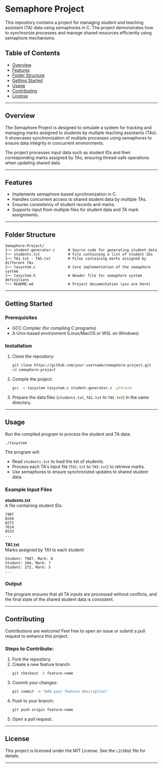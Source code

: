 
# Semaphore Project

This repository contains a project for managing student and teaching assistant (TA) data using semaphores in C. The project demonstrates how to synchronize processes and manage shared resources efficiently using semaphore mechanisms.

## Table of Contents

- [Overview](#overview)
- [Features](#features)
- [Folder Structure](#folder-structure)
- [Getting Started](#getting-started)
- [Usage](#usage)
- [Contributing](#contributing)
- [License](#license)

---

## Overview

The Semaphore Project is designed to simulate a system for tracking and managing marks assigned to students by multiple teaching assistants (TAs). It showcases synchronization of multiple processes using semaphores to ensure data integrity in concurrent environments.

The project processes input data such as student IDs and their corresponding marks assigned by TAs, ensuring thread-safe operations when updating shared data.

---

## Features

- Implements semaphore-based synchronization in C.
- Handles concurrent access to shared student data by multiple TAs.
- Ensures consistency of student records and marks.
- Supports input from multiple files for student data and TA mark assignments.

---

## Folder Structure

```
Semaphore-Project/
├── student-generator.c      # Source code for generating student data
├── students.txt             # File containing a list of student IDs
├── TA1.txt - TA5.txt        # Files containing marks assigned by different TAs
├── tasystem.c               # Core implementation of the semaphore system
├── tasystem.h               # Header file for semaphore system definitions
└── README.md                # Project documentation (you are here)
```

---

## Getting Started

### Prerequisites

- GCC Compiler (for compiling C programs)
- A Unix-based environment (Linux/MacOS or WSL on Windows)

### Installation

1. Clone the repository:

   ```bash
   git clone https://github.com/your-username/semaphore-project.git
   cd semaphore-project
   ```

2. Compile the project:

   ```bash
   gcc -o tasystem tasystem.c student-generator.c -pthread
   ```

3. Prepare the data files (`students.txt`, `TA1.txt` to `TA5.txt`) in the same directory.

---

## Usage

Run the compiled program to process the student and TA data:

```bash
./tasystem
```

The program will:

- Read `students.txt` to load the list of students.
- Process each TA's input file (`TA1.txt` to `TA5.txt`) to retrieve marks.
- Use semaphores to ensure synchronized updates to shared student data.

### Example Input Files

**students.txt**  
A file containing student IDs:
```
7907
0244
0272
7614
0533
...
```

**TA1.txt**  
Marks assigned by TA1 to each student:
```
Student: 7907, Mark: 8
Student: 244, Mark: 7
Student: 272, Mark: 5
...
```

### Output

The program ensures that all TA inputs are processed without conflicts, and the final state of the shared student data is consistent.

---

## Contributing

Contributions are welcome! Feel free to open an issue or submit a pull request to enhance this project.

### Steps to Contribute:

1. Fork the repository.
2. Create a new feature branch:
   ```bash
   git checkout -b feature-name
   ```
3. Commit your changes:
   ```bash
   git commit -m "Add your feature description"
   ```
4. Push to your branch:
   ```bash
   git push origin feature-name
   ```
5. Open a pull request.

---

## License

This project is licensed under the MIT License. See the `LICENSE` file for details.

---

